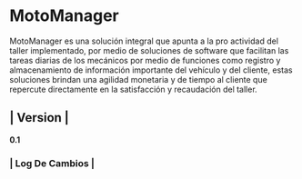 # MotoManager


MotoManager es una solución integral que apunta a la pro actividad del taller implementado, por medio de soluciones de software que facilitan las tareas diarias de los mecánicos por medio de funciones como registro y almacenamiento de información importante del vehículo y del cliente, estas soluciones brindan una agilidad monetaria y de tiempo al cliente que repercute directamente en la satisfacción y recaudación del taller.

## | Version |
**0.1**

### | Log De Cambios |

